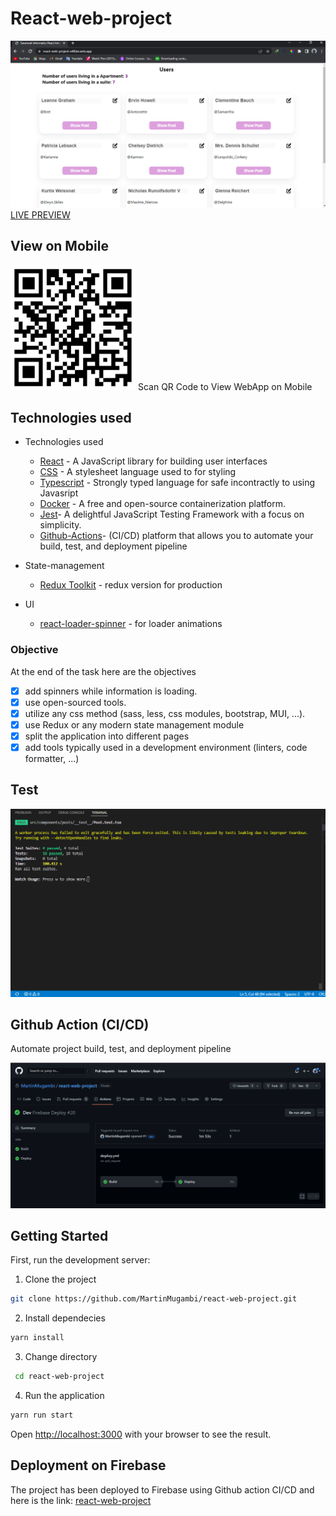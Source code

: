 # React-web-project
![react-project](/images/home.png "react-project")
[LIVE PREVIEW](https://react-web-project-e48de.web.app//)

## View on Mobile
<img src="images/qrcode.png" width="200"/>  
Scan QR Code to View WebApp on Mobile

## Technologies used
- Technologies used
  - [React](https://reactjs.org/) - A JavaScript library for building user interfaces
  - [CSS](https://www.w3schools.com/css/) - A stylesheet language used to for styling
  - [Typescript](https://www.typescriptlang.org/) - Strongly typed language for safe incontractly to using Javasript
  - [Docker](https://www.docker.com/) - A free and open-source containerization platform.
  - [Jest](https://jestjs.io/)- A delightful JavaScript Testing Framework with a focus on simplicity.
  - [Github-Actions](https://github.com/features/actions)-  (CI/CD) platform that allows you to automate your   build, test, and deployment pipeline

- State-management

  - [Redux Toolkit](https://redux-toolkit.js.org/introduction/getting-started) - redux version for production

- UI

  - [react-loader-spinner](https://www.npmjs.com/package/react-loader-spinner) - for loader animations

### Objective
At the end of the task here are the objectives
- [x] add spinners while information is loading.
- [x] use open-sourced tools.
- [x] utilize any css method (sass, less, css modules, bootstrap, MUI, ...).
- [x] use Redux or any modern state management module 
- [x] split the application into different pages 
- [x] add tools typically used in a development environment (linters, code formatter, ...)

## Test

<img src="images/test.png" width="600"/> 

## Github Action (CI/CD)

Automate project build, test, and deployment pipeline

<img src="images/actions.png" width="900"/> 

## Getting Started

First, run the development server:

1. Clone the project

```bash
git clone https://github.com/MartinMugambi/react-web-project.git
```

2. Install dependecies

```bash
yarn install
```
3. Change directory

```bash
 cd react-web-project
```

4. Run the application

```bash
yarn run start
```

Open [http://localhost:3000](http://localhost:3000) with your browser to see the result.

## Deployment on Firebase

The project has been deployed to Firebase using Github action CI/CD and here is the link: [react-web-project](https://react-web-project-e48de.web.app/)
